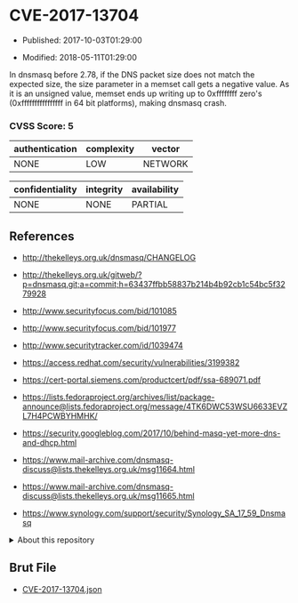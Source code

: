 # CVE-2017-13704

- Published: 2017-10-03T01:29:00

- Modified: 2018-05-11T01:29:00

In dnsmasq before 2.78, if the DNS packet size does not match the expected size, the size parameter in a memset call gets a negative value. As it is an unsigned value, memset ends up writing up to 0xffffffff zero's (0xffffffffffffffff in 64 bit platforms), making dnsmasq crash.

### CVSS Score: **5**

| authentication | complexity | vector |
| --- | --- | --- |
| NONE | LOW | NETWORK |

| confidentiality | integrity | availability |
| --- | --- | --- |
| NONE | NONE | PARTIAL |

## References

* http://thekelleys.org.uk/dnsmasq/CHANGELOG

* http://thekelleys.org.uk/gitweb/?p=dnsmasq.git;a=commit;h=63437ffbb58837b214b4b92cb1c54bc5f3279928

* http://www.securityfocus.com/bid/101085

* http://www.securityfocus.com/bid/101977

* http://www.securitytracker.com/id/1039474

* https://access.redhat.com/security/vulnerabilities/3199382

* https://cert-portal.siemens.com/productcert/pdf/ssa-689071.pdf

* https://lists.fedoraproject.org/archives/list/package-announce@lists.fedoraproject.org/message/4TK6DWC53WSU6633EVZL7H4PCWBYHMHK/

* https://security.googleblog.com/2017/10/behind-masq-yet-more-dns-and-dhcp.html

* https://www.mail-archive.com/dnsmasq-discuss@lists.thekelleys.org.uk/msg11664.html

* https://www.mail-archive.com/dnsmasq-discuss@lists.thekelleys.org.uk/msg11665.html

* https://www.synology.com/support/security/Synology_SA_17_59_Dnsmasq

<details>
<summary>About this repository</summary> 

  This repository is part of the project [Live Hack CVE](https://github.com/Live-Hack-CVE). Main website can be found [www.live-hack.org](https://www.live-hack.org) 
  
  Made by [Sn0wAlice](https://github.com/Sn0wAlice) for the people that care about security and need to have a feed of the latest CVEs. Hope you enjoy it, don't forget to star the repo and follow me on [Twitter](https://twitter.com/Sn0wAlice) and [Github](https://github.com/Sn0wAlice). And that is my [personnal website](https://www.alice-snow.me/)

  - [Home Page](https://github.com/Live-Hack-CVE)
  - [Framework](https://github.com/Live-Hack-CVE/cve-framework)
  - [CVE database](https://github.com/Live-Hack-CVE/full_database)
  - [Changelog](https://github.com/Live-Hack-CVE/Changelog)
</details>

## Brut File

* [CVE-2017-13704.json](https://raw.githubusercontent.com/Live-Hack-CVE/full_database/main/cves/2017/CVE-2017-13704.json)


